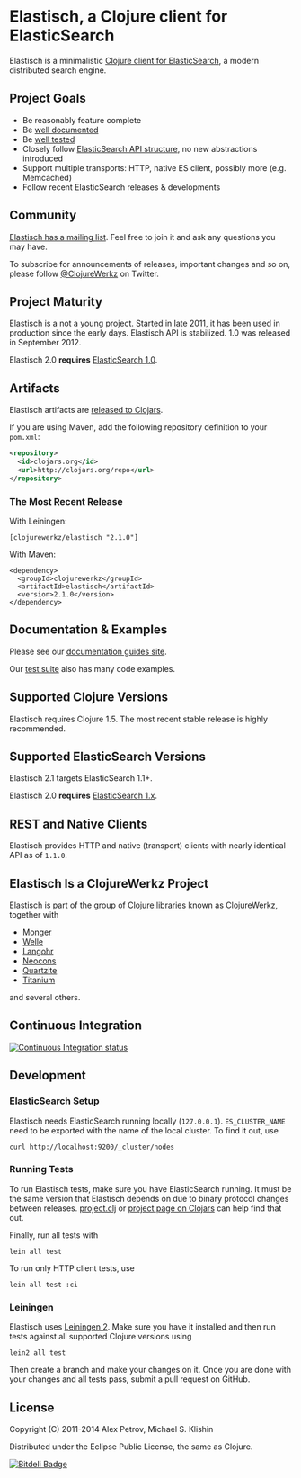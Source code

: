 # Elastisch, a Clojure client for ElasticSearch

Elastisch is a minimalistic [Clojure client for
ElasticSearch](http://clojureelasticsearch.info), a modern distributed search engine.


## Project Goals

 * Be reasonably feature complete
 * Be [well documented](http://clojureelasticsearch.info)
 * Be [well tested](https://github.com/clojurewerkz/elastisch/tree/master/test)
 * Closely follow [ElasticSearch API structure](http://www.elasticsearch.org/guide/reference/api/), no new abstractions introduced
 * Support multiple transports: HTTP, native ES client, possibly more (e.g. Memcached)
 * Follow recent ElasticSearch releases & developments


## Community

[Elastisch has a mailing
list](https://groups.google.com/forum/#!forum/clojure-elasticsearch). Feel
free to join it and ask any questions you may have.

To subscribe for announcements of releases, important changes and so
on, please follow [@ClojureWerkz](https://twitter.com/#!/clojurewerkz)
on Twitter.



## Project Maturity

Elastisch is a not a young project. Started in late 2011, it has been used
in production since the early days.  Elastisch API is stabilized. 1.0 was
released in September 2012.

Elastisch 2.0 **requires** [ElasticSearch 1.0](http://www.elasticsearch.org/guide/en/elasticsearch/reference/1.x/breaking-changes.html).


## Artifacts

Elastisch artifacts are [released to Clojars](https://clojars.org/clojurewerkz/elastisch).

If you are using Maven, add the following repository definition to your `pom.xml`:

``` xml
<repository>
  <id>clojars.org</id>
  <url>http://clojars.org/repo</url>
</repository>
```

### The Most Recent Release

With Leiningen:

    [clojurewerkz/elastisch "2.1.0"]


With Maven:

    <dependency>
      <groupId>clojurewerkz</groupId>
      <artifactId>elastisch</artifactId>
      <version>2.1.0</version>
    </dependency>



## Documentation & Examples

Please see our [documentation guides site](http://clojureelasticsearch.info/).

Our [test suite](https://github.com/clojurewerkz/elastisch/tree/master/test/clojurewerkz/elastisch) also has many code examples.



## Supported Clojure Versions

Elastisch requires Clojure 1.5.
The most recent stable release is highly recommended.

## Supported ElasticSearch Versions

Elastisch 2.1 targets ElasticSearch 1.1+.

Elastisch 2.0 **requires** [ElasticSearch 1.x](http://www.elasticsearch.org/guide/en/elasticsearch/reference/1.x/breaking-changes.html).


## REST and Native Clients

Elastisch provides HTTP and native (transport) clients with nearly
identical API as of `1.1.0`.



## Elastisch Is a ClojureWerkz Project

Elastisch is part of the group of [Clojure libraries](http://clojurewerkz.org) known as ClojureWerkz, together with

 * [Monger](http://clojuremongodb.info)
 * [Welle](http://clojureriak.info)
 * [Langohr](http://clojurerabbitmq.info)
 * [Neocons](http://clojureneo4j.info)
 * [Quartzite](http://clojurequartz.info)
 * [Titanium](http://titanium.clojurewerkz.org)

and several others.


## Continuous Integration

[![Continuous Integration status](https://secure.travis-ci.org/clojurewerkz/elastisch.png)](http://travis-ci.org/clojurewerkz/elastisch)


## Development

### ElasticSearch Setup

Elastisch needs ElasticSearch running locally (`127.0.0.1`). `ES_CLUSTER_NAME` need to be exported
with the name of the local cluster. To find it out, use

```
curl http://localhost:9200/_cluster/nodes
```

### Running Tests

To run Elastisch tests, make sure you have ElasticSearch running. It must be the same
version that Elastisch depends on due to binary protocol changes between releases.
[project.clj](project.clj) or [project page on Clojars](https://clojars.org/clojurewerkz/elastisch)
can help find that out.

Finally, run all tests with

    lein all test

To run only HTTP client tests, use

    lein all test :ci


### Leiningen

Elastisch uses [Leiningen 2](https://github.com/technomancy/leiningen/blob/master/doc/TUTORIAL.md). Make
sure you have it installed and then run tests against all supported Clojure versions using

    lein2 all test

Then create a branch and make your changes on it. Once you are done
with your changes and all tests pass, submit a pull request on GitHub.



## License

Copyright (C) 2011-2014 Alex Petrov, Michael S. Klishin

Distributed under the Eclipse Public License, the same as Clojure.


[![Bitdeli Badge](https://d2weczhvl823v0.cloudfront.net/clojurewerkz/elastisch/trend.png)](https://bitdeli.com/free "Bitdeli Badge")

